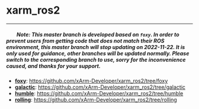 # xarm_ros2
--------------------------------------
##### &ensp;&ensp;&ensp;&ensp;Note: This master branch is developed based on `foxy`. In order to prevent users from getting code that does not match their ROS environment, this master branch will stop updating on 2022-11-22. It is only used for guidance, other branches will be updated normally. Please switch to the corresponding branch to use, sorry for the inconvenience caused, and thanks for your support.
  - __[foxy](https://github.com/adipdas11/xarm_ros2_NR/tree/foxy)__: https://github.com/xArm-Developer/xarm_ros2/tree/foxy
  - __[galactic](https://github.com/adipdas11/xarm_ros2_NR/tree/galactic)__: https://github.com/xArm-Developer/xarm_ros2/tree/galactic
  - __[humble](https://github.com/adipdas11/xarm_ros2_NR/tree/humble)__: https://github.com/xArm-Developer/xarm_ros2/tree/humble
  - __[rolling](https://github.com/adipdas11/xarm_ros2_NR/tree/rolling)__: https://github.com/xArm-Developer/xarm_ros2/tree/rolling
